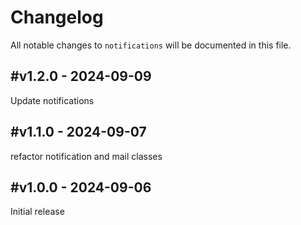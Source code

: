 # Changelog

All notable changes to `notifications` will be documented in this file.

## #v1.2.0 - 2024-09-09

Update notifications

## #v1.1.0 - 2024-09-07

refactor notification and mail classes

## #v1.0.0 - 2024-09-06

Initial release
